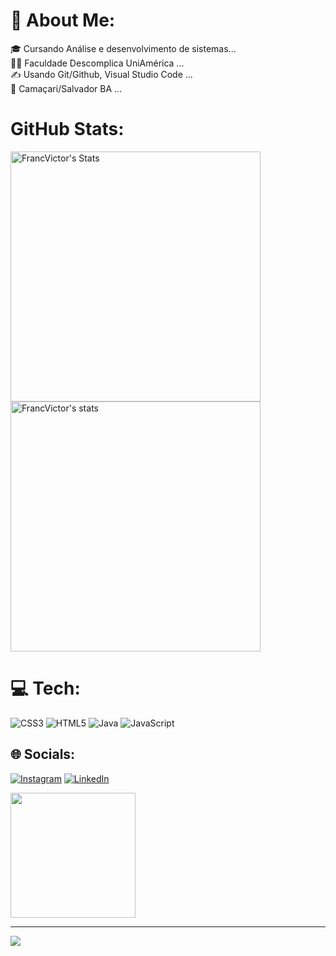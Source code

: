 # 👤 About Me:
<div>
🎓 Cursando Análise e desenvolvimento de sistemas...<br> 👨‍🎓 Faculdade Descomplica UniAmérica ...<br> ✍️ Usando Git/Github, Visual Studio Code ...<br> 🔶 Camaçari/Salvador BA ...

 

# GitHub Stats:
 <img width="400em" align="center" src="https://github-readme-stats.vercel.app/api?username=FrancVictor&show_icons=false&theme=jolly" title="FrancVictor's status" alt="FrancVictor's Stats"/> <img width="400em" align="center" src="https://github-readme-stats.vercel.app/api/top-langs/?username=FrancVictor&layout=compact&theme=jolly" title="FrancVictor most languages" alt="FrancVictor's stats"/> 


# 💻 Tech:
![CSS3](https://img.shields.io/badge/css3-%231572B6.svg?style=for-the-badge&logo=css3&logoColor=white) ![HTML5](https://img.shields.io/badge/html5-%23E34F26.svg?style=for-the-badge&logo=html5&logoColor=white) ![Java](https://img.shields.io/badge/java-%23ED8B00.svg?style=for-the-badge&logo=java&logoColor=white) ![JavaScript](https://img.shields.io/badge/javascript-%23323330.svg?style=for-the-badge&logo=javascript&logoColor=%23F7DF1E)

## 🌐 Socials:
[![Instagram](https://img.shields.io/badge/Instagram-%23E4405F.svg?logo=Instagram&logoColor=white)](https://instagram.com/https://www.instagram.com/victor_francabjj/) [![LinkedIn](https://img.shields.io/badge/LinkedIn-%230077B5.svg?logo=linkedin&logoColor=white)](https://linkedin.com/in/https://www.linkedin.com/in/jo%C3%A3o-victor-silveira-73ba21255/) 
<div>
<img height="200px" width="200px "src="https://user-images.githubusercontent.com/119083249/215239061-909aa5cd-029f-4993-b693-6b3fcb1a12af.gif"/>
</div>


---
[![](https://visitcount.itsvg.in/api?id=FrancVictor&icon=0&color=0)](https://visitcount.itsvg.in)

<!-- Proudly created with GPRM ( https://gprm.itsvg.in ) -->
